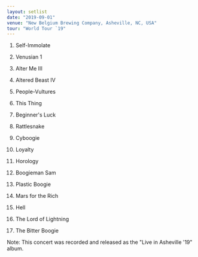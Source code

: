 ```yaml
---
layout: setlist
date: "2019-09-01"
venue: "New Belgium Brewing Company, Asheville, NC, USA"
tour: "World Tour `19"
---
```



 1. Self-Immolate

 2. Venusian 1

 3. Alter Me III

 4. Altered Beast IV

 5. People-Vultures

 6. This Thing

 7. Beginner's Luck

 8. Rattlesnake

 9. Cyboogie

10. Loyalty

11. Horology

12. Boogieman Sam

13. Plastic Boogie

14. Mars for the Rich

15. Hell

16. The Lord of Lightning

17. The Bitter Boogie


Note: This concert was recorded and released as the "Live in Asheville
'19" album.
